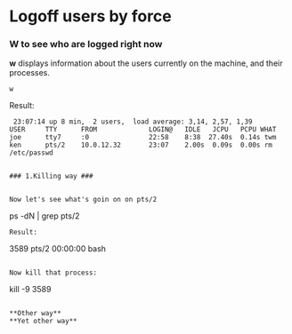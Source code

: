 # Logoff users by force

### W to see who are logged right now

**w**  displays information about the users currently on the machine, and their processes.

```
w
```
Result:
```
 23:07:14 up 8 min,  2 users,  load average: 3,14, 2,57, 1,39
USER     TTY      FROM             LOGIN@   IDLE   JCPU   PCPU WHAT
joe      tty7     :0               22:58    8:38  27.40s  0.14s twm
ken      pts/2    10.0.12.32       23:07    2.00s  0.09s  0.00s rm /etc/passwd


### 1.Killing way ###


Now let's see what's goin on on pts/2
```
ps -dN | grep pts/2
``` <br>
Result:
```
3589 pts/2    00:00:00 bash
```

Now kill that process:
```
kill -9 3589
```

**Other way**
**Yet other way**
